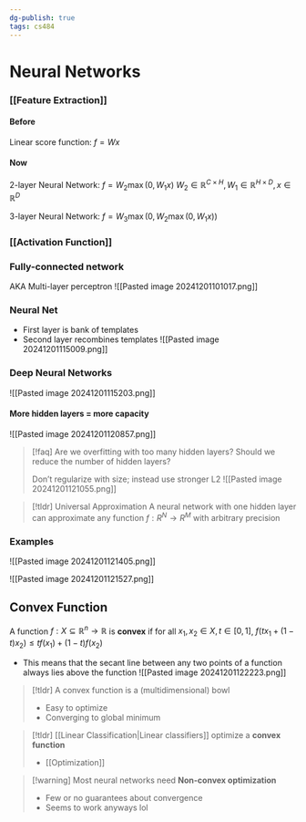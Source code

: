 ```yaml
---
dg-publish: true
tags: cs484
---
```

# Neural Networks

### [[Feature Extraction]]

#### Before
Linear score function: $f=Wx$
#### Now
2-layer Neural Network: $f=W_2 \max(0, W_1x)$
$W_2 \in \mathbb{R}^{C\times H}, W_1 \in \mathbb{R}^{H\times D}, x\in \mathbb{R}^D$

3-layer Neural Network: $f=W_3\max(0, W_2\max(0, W_1x))$

### [[Activation Function]]
### Fully-connected network
AKA Multi-layer perceptron
![[Pasted image 20241201101017.png]]

### Neural Net
* First layer is bank of templates
* Second layer recombines templates
![[Pasted image 20241201115009.png]]

### Deep Neural Networks
![[Pasted image 20241201115203.png]]

#### More hidden layers = more capacity
![[Pasted image 20241201120857.png]]

> [!faq]
> Are we overfitting with too many hidden layers?
> Should we reduce the number of hidden layers?
> 
> Don’t regularize with size; instead use stronger L2
> ![[Pasted image 20241201121055.png]]

> [!tldr] Universal Approximation
> A neural network with one hidden layer can approximate any function $f: R^N → R^M$ with arbitrary precision

### Examples
![[Pasted image 20241201121405.png]]

![[Pasted image 20241201121527.png]]


## Convex Function
A function $f:X \subseteq \mathbb{R}^n → \mathbb{R}$ is **convex** if for all $x_1, x_2\in X, t\in [0,1]$, $f(tx_1+(1-t)x_2) \leq tf(x_1) + (1-t)f(x_2)$
* This means that the secant line between any two points of a function always lies above the function
![[Pasted image 20241201122223.png]]
> [!tldr] A convex function is a (multidimensional) bowl
> * Easy to optimize
> * Converging to global minimum

> [!tldr] [[Linear Classification|Linear classifiers]] optimize a **convex function**
> * [[Optimization]]

> [!warning] Most neural networks need **Non-convex optimization**
> * Few or no guarantees about convergence
> * Seems to work anyways lol




